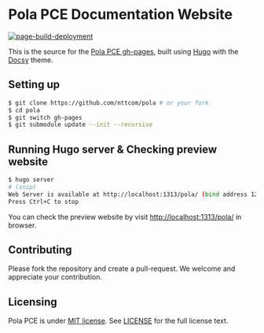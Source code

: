 # Pola PCE Documentation Website
[![page-build-deployment](https://github.com/nttcom/pola/actions/workflows/pages/pages-build-deployment/badge.svg)](https://github.com/nttcom/pola/actions)

This is the source for the [Pola PCE gh-pages](https://nttcom.github.io/pola/), built using [Hugo](https://gohugo.io/) with the [Docsy](https://github.com/google/docsy) theme.

## Setting up
```sh
$ git clone https://github.com/nttcom/pola # or your fork
$ cd pola
$ git switch gh-pages
$ git submodule update --init --recursive
```

## Running Hugo server & Checking preview website
```sh
$ hugo server
# (snip)
Web Server is available at http://localhost:1313/pola/ (bind address 127.0.0.1)
Press Ctrl+C to stop
```

You can check the preview website by visit [http://localhost:1313/pola/](http://localhost:1313/pola/) in browser.

## Contributing
Please fork the repository and create a pull-request. We welcome and appreciate your contribution.

## Licensing
Pola PCE is under [MIT license](https://en.wikipedia.org/wiki/MIT_License). 
See [LICENSE](https://github.com/nttcom/pola/blob/gh-pages/LICENSE) for the full license text.
